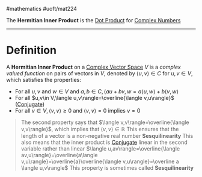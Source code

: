 #mathematics 
#uoft/mat224 

The **Hermitian Inner Product** is the [Dot Product](../MAT223%20Notes/Dot%20Product.md) for [Complex Numbers](Complex%20Numbers.md)

---
# Definition
A **Hermitian Inner Product** on a [Complex Vector Space](Complex%20Numbers.md) $V$ is a *complex valued function* on pairs of vectors in $V$, denoted by $\langle u,v\rangle \in C$ for $u,v\in  V$, which satisfies the properties:
- For all $u,v$ and $w\in V$ and $a,b\in C, \langle au+bv,w=a\langle u,w\rangle +b\langle v,w \rangle$
- For all $u,v\in V,\langle u,v\rangle=\overline{\langle v,u\rangle}$ ([Conjugate](Conjugate.md))
- For all $v\in V,\langle v,v\rangle \geq 0$ and $\langle v,v\rangle = 0$ implies $v=0$

>The second property says that $\langle v,v\rangle=\overline{\langle v,v\rangle}$, which implies that $\langle v,v\rangle\in \mathbb{R}$ 
	This ensures that the length of a vector is a non-negative real number
>**Sesquilinearity**
	This also means that the inner product is [Conjugate](Conjugate.md) linear in the second variable rather than linear
	$\langle u,av\rangle=\overline{\langle av,u\rangle}=\overline{a\langle v,u\rangle}=\overline{a}\overline{\langle v,u\rangle}=\overline a \langle u,v\rangle$
	This property is sometimes called **Sesquilinearity**